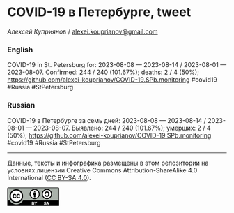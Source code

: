COVID-19 в Петербурге, tweet
============================

*Алексей Куприянов* /
<a href="mailto:alexei.kouprianov@gmail.com" class="email">alexei.kouprianov@gmail.com</a>

### English

<!-- COVID-19 in St. Petersburg for: 2023-08-08 --- 2023-08-14 / 2023-08-01 --- 2023-08-07. Сonfirmed: 244 / 240 (101.67%); hospitalized:  /   (); deaths: 2 / 4 (50%); https://github.com/alexei-kouprianov/COVID-19.SPb.monitoring #covid19 #Russia #StPetersburg -->

COVID-19 in St. Petersburg for: 2023-08-08 — 2023-08-14 / 2023-08-01 —
2023-08-07. Сonfirmed: 244 / 240 (101.67%); deaths: 2 / 4 (50%);
<a href="https://github.com/alexei-kouprianov/COVID-19.SPb.monitoring" class="uri">https://github.com/alexei-kouprianov/COVID-19.SPb.monitoring</a>
\#covid19 \#Russia \#StPetersburg

### Russian

<!-- COVID-19 в Петербурге за семь дней: 2023-08-08 --- 2023-08-14 / 2023-08-01 --- 2023-08-07. Выявлено: 244 / 240 (101.67%); госпитализировано:  /   (); умерших: 2 / 4 (50%); https://github.com/alexei-kouprianov/COVID-19.SPb.monitoring #covid19 #Russia #StPetersburg -->

COVID-19 в Петербурге за семь дней: 2023-08-08 — 2023-08-14 / 2023-08-01
— 2023-08-07. Выявлено: 244 / 240 (101.67%); умерших: 2 / 4 (50%);
<a href="https://github.com/alexei-kouprianov/COVID-19.SPb.monitoring" class="uri">https://github.com/alexei-kouprianov/COVID-19.SPb.monitoring</a>
\#covid19 \#Russia \#StPetersburg

------------------------------------------------------------------------

Данные, тексты и инфографика размещены в этом репозитории на условиях
лицензии Creative Commons Attribution-ShareAlike 4.0 International ([CC
BY-SA 4.0](https://creativecommons.org/licenses/by-sa/4.0/)).

![](../misc/CC-BY-SA-icon.png "CC-BY-SA")
